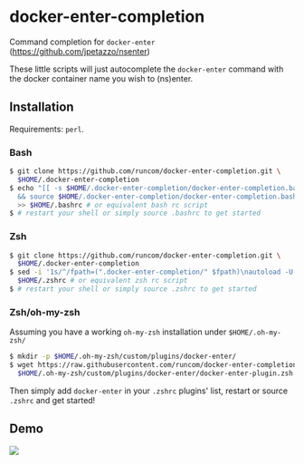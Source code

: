 # docker-enter-completion

Command completion for `docker-enter` (https://github.com/jpetazzo/nsenter)

These little scripts will just autocomplete the `docker-enter` command with the docker container name you wish to (ns)enter.

## Installation

Requirements: `perl`.

### Bash

```bash
$ git clone https://github.com/runcom/docker-enter-completion.git \
  $HOME/.docker-enter-completion
$ echo "[[ -s $HOME/.docker-enter-completion/docker-enter-completion.bash  ]] \
  && source $HOME/.docker-enter-completion/docker-enter-completion.bash" \
  >> $HOME/.bashrc # or equivalent bash rc script
$ # restart your shell or simply source .bashrc to get started
```

### Zsh

```zsh
$ git clone https://github.com/runcom/docker-enter-completion.git \
  $HOME/.docker-enter-completion
$ sed -i '1s/^/fpath=(".docker-enter-completion/" $fpath)\nautoload -U compinit\ncompinit\n/' \
  $HOME/.zshrc # or equivalent zsh rc script
$ # restart your shell or simply source .zshrc to get started
```

### Zsh/oh-my-zsh

Assuming you have a working `oh-my-zsh` installation under `$HOME/.oh-my-zsh/`

```zsh
$ mkdir -p $HOME/.oh-my-zsh/custom/plugins/docker-enter/
$ wget https://raw.githubusercontent.com/runcom/docker-enter-completion/master/oh-my-zsh/custom/plugins/docker-enter/docker-enter.plugin.zsh \
  $HOME/.oh-my-zsh/custom/plugins/docker-enter/docker-enter-plugin.zsh
```

Then simply add `docker-enter` in your `.zshrc` plugins' list, restart or source `.zshrc` and get started!

## Demo

![](https://i.imgur.com/POQL7cn.gif)
